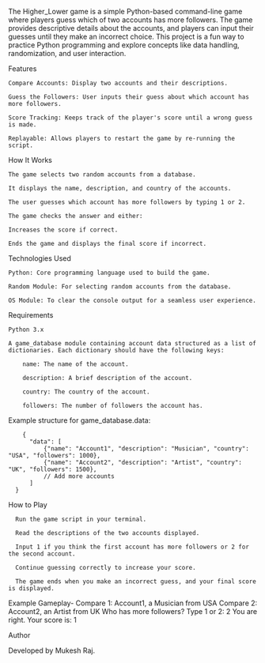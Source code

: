 The Higher_Lower game is a simple Python-based command-line game where players guess which of two accounts has more followers. The game provides descriptive details about the accounts, and players can input their guesses until they make an incorrect choice. This project is a fun way to practice Python programming and explore concepts like data handling, randomization, and user interaction.

Features

    Compare Accounts: Display two accounts and their descriptions.
    
    Guess the Followers: User inputs their guess about which account has more followers.
    
    Score Tracking: Keeps track of the player's score until a wrong guess is made.
    
    Replayable: Allows players to restart the game by re-running the script.


How It Works

    The game selects two random accounts from a database.
    
    It displays the name, description, and country of the accounts.
    
    The user guesses which account has more followers by typing 1 or 2.
    
    The game checks the answer and either:
    
    Increases the score if correct.
    
    Ends the game and displays the final score if incorrect.

Technologies Used
    
    Python: Core programming language used to build the game.
    
    Random Module: For selecting random accounts from the database.
    
    OS Module: To clear the console output for a seamless user experience.

Requirements

    Python 3.x
    
    A game_database module containing account data structured as a list of dictionaries. Each dictionary should have the following keys:

        name: The name of the account.
        
        description: A brief description of the account.
        
        country: The country of the account.
        
        followers: The number of followers the account has.


Example structure for game_database.data:

        {
          "data": [
              {"name": "Account1", "description": "Musician", "country": "USA", "followers": 1000},
              {"name": "Account2", "description": "Artist", "country": "UK", "followers": 1500},
              // Add more accounts
          ]
      }

How to Play

      Run the game script in your terminal.
      
      Read the descriptions of the two accounts displayed.
      
      Input 1 if you think the first account has more followers or 2 for the second account.
      
      Continue guessing correctly to increase your score.
      
      The game ends when you make an incorrect guess, and your final score is displayed.

Example Gameplay-
      Compare 1: Account1, a Musician from USA
      Compare 2: Account2, an Artist from UK
      Who has more followers? Type 1 or 2: 2
      You are right. Your score is: 1

Author

  Developed by Mukesh Raj.
